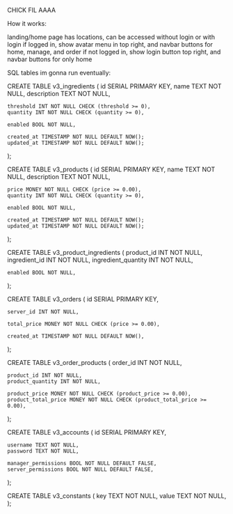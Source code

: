 CHICK FIL AAAA

How it works:

landing/home page has locations, can be accessed without login or with login
if logged in, show avatar menu in top right, and navbar buttons for home, manage, and order
if not logged in, show login button top right, and navbar buttons for only home


SQL tables im gonna run eventually:

CREATE TABLE v3_ingredients (
    id SERIAL PRIMARY KEY,
    name TEXT NOT NULL,
    description TEXT NOT NULL,

    threshold INT NOT NULL CHECK (threshold >= 0),
    quantity INT NOT NULL CHECK (quantity >= 0),

    enabled BOOL NOT NULL,

    created_at TIMESTAMP NOT NULL DEFAULT NOW();
    updated_at TIMESTAMP NOT NULL DEFAULT NOW();
);

CREATE TABLE v3_products (
    id SERIAL PRIMARY KEY,
    name TEXT NOT NULL,
    description TEXT NOT NULL,

    price MONEY NOT NULL CHECK (price >= 0.00),
    quantity INT NOT NULL CHECK (quantity >= 0),

    enabled BOOL NOT NULL,

    created_at TIMESTAMP NOT NULL DEFAULT NOW();
    updated_at TIMESTAMP NOT NULL DEFAULT NOW();
);

CREATE TABLE v3_product_ingredients (
    product_id INT NOT NULL,
    ingredient_id INT NOT NULL,
    ingredient_quantity INT NOT NULL,

    enabled BOOL NOT NULL,
);

CREATE TABLE v3_orders (
    id SERIAL PRIMARY KEY,

    server_id INT NOT NULL,

    total_price MONEY NOT NULL CHECK (price >= 0.00),

    created_at TIMESTAMP NOT NULL DEFAULT NOW(),
);

CREATE TABLE v3_order_products (
    order_id INT NOT NULL,

    product_id INT NOT NULL,
    product_quantity INT NOT NULL,

    product_price MONEY NOT NULL CHECK (product_price >= 0.00),
    product_total_price MONEY NOT NULL CHECK (product_total_price >= 0.00), 
);

CREATE TABLE v3_accounts (
    id SERIAL PRIMARY KEY,

    username TEXT NOT NULL,
    password TEXT NOT NULL,

    manager_permissions BOOL NOT NULL DEFAULT FALSE,
    server_permissions BOOL NOT NULL DEFAULT FALSE,
);

CREATE TABLE v3_constants (
    key TEXT NOT NULL,
    value TEXT NOT NULL,
);